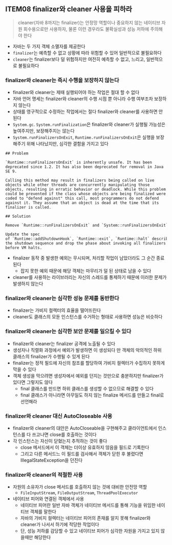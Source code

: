 ## ITEM08 finalizer와 cleaner 사용을 피하라

>
>cleaner(자바 8까지는 finalizer)는 안정망 역할이나 중요하지 않는 네이티브 자원 회수용으로만 사용하자, 물론 이런 경우라도 불확실성과 성능 저하에 주의해야 한다
>

- 자바는 두 가지 객체 소멸자를 제공한다
- `finalizer`는 예측할 수 없고 상황에 따라 위험할 수 있어 일반적으로 불필요하다
- `cleaner`는 finalizer보다 덜 위험하지만 여전히 예측할 수 없고, 느리고, 일반적으로 불필요하다

### finalizer와 cleaner는 즉시 수행을 보장하지 않는다
- finalizer와 cleaner는 제때 실행되어야 하는 작업은 절대 할 수 없다
- 자바 언어 명세는 finalizer와 cleaner의 수행 시점 뿐 아니라 수행 여부조차 보장하지 않는다
- 상태를 영구적으로 수정하는 작업에서는 절다 finalizer와 cleaner를 사용하면 안된다
- `System.gc`. `System.runFinalization`은 finalizer와 cleaner가 실행될 가능성은 높여주지만, 보장해주지는 않는다
- `System.runFinalizersOnExit`, `Runtime.runFinalizersOnExit`은 실행을 보장해주기 위해 나타났지만, 심각한 결함을 가지고 있다

```Text
## Problem

`Runtime::runFinalizersOnExit` is inherently unsafe. It has been deprecated since 1.2. It has also been deprecated for removal in Java SE 9.

Calling this method may result in finalizers being called on live objects while other threads are concurrently manipulating those objects, resulting in erratic behavior or deadlock. While this problem could be prevented if the class whose objects are being finalized were coded to "defend against" this call, most programmers do not defend against it. They assume that an object is dead at the time that its finalizer is called.

## Solution

Remove `Runtime::runFinalizersOnExit` and `System::runFinalizersOnExit` methods.

Update the spec of `Runtime::addShutdownHook`, `Runtime::exit`, `Runtime::halt` describing the shutdown sequence and drop the phase about invoking all finalizers before VM halts.

```

- finalizer 동작 중 발생한 예외는 무시되며, 처리할 작업이 남았더라도 그 순간 종료된다
	- 잡지 못한 예외 때문에 해당 객체는 마무리가 덜 된 상태로 남을 수 있다
- cleaner를 사용하는 라이브러리는 자신의 스레드를 통제하기 때문에 이러한 문제가 발생하지 않는다

### finalizer와 cleaner는 심각한 성능 문제를 동반한다
- finalizer는 가비지 컬렉터의 효율을 떨어뜨린다
- cleaner도 클래스의 모둔 인스턴스를 수거하는 형태로 사용하면 성능은 비슷하다

### finalizer와 cleaner는 심각한 보안 문제를 일으킬 수 있다
- finalizer와 cleaner는 finalizer 공격에 노출될 수 있다
- 생성자나 직렬화 과정에서 예외가 발생하면 이 생성되다 만 객체의 악의적인 하위 클래스의 finalizer가 수행될 수 있게 된다
- finalizer는 정적 필드에 자신의 참조를 할당하여 가비지 컬렉터가 수집하지 못하게 막을 수 있다
- 객체 생성을 막으려면 생성자에서 예외를 던지는 것만으로 충분하지만 finalizer가 있다면 그렇지도 않다
	- final 클래스를 만드면 하위 클래스를 생성할 수 없으므로 해결할 수 있다
	- final 클래스가 아니라면  아무일도 하지 않는 finalize 메서드를 만들고 final로 선언해라

### finalizer와 cleaner 대신 AutoCloseable 사용
- finalizer와 cleaner의 대안은 AutoCloseable을 구현해주고 클라이언트에서 인스턴스를 다 쓰고나면 close를 호출하는 것이다
- 각 인스턴스는 자신이 닫혔는지 추적하는 것이 좋다
	- close 메서드에서 이 객체는 더이상 유효하지 않음을 필드로 기록한다
	- 그리고 다른 메서드느 이 필드를 검사해서 객체가 닫힌 후 불렸다면 IllegalStateException을 던진다

### finalizer와 cleaner의 적절한 사용
- 자원의 소유자가 close 메서드를 호출하지 않는 것에 대비한 안전망 역할
	- `FileInputStream`, `FileOutputStream`, `ThreadPoolExecutor`
- 네이티브 피어와 연결된 객체에서 사용
	- 네이티브 피어란 일반 자바 객체가 네이티브 메서드를 통해 기능을 위임한 네이티브 객체를 말한다
	- 자바의 가비지 컬렉터는 네이티브 피어의 존재를 알지 못해 finalizer와 cleaner가 나서서 하기에 적당한 작업이다
	- 단, 성능 저하를 감당할 수 있고 네이티브 피어가 심각한 자원을 가지고 있지 않을때만 해당한다 